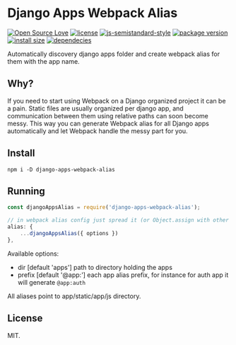 # Django Apps Webpack Alias
[![Open Source Love](https://badges.frapsoft.com/os/v1/open-source.svg?v=103)](https://github.com/ellerbrock/open-source-badges/)
[![license](https://img.shields.io/github/license/marinko-peso/django-apps-webpack-alias.svg)](https://github.com/marinko-peso/django-apps-webpack-alias/blob/master/LICENSE)
[![js-semistandard-style](https://img.shields.io/badge/code%20style-semistandard-brightgreen.svg)](https://github.com/Flet/semistandard)
[![package version](https://img.shields.io/npm/v/django-apps-webpack-alias.svg)](https://npm.im/django-apps-webpack-alias)
[![install size](https://packagephobia.now.sh/badge?p=django-apps-webpack-alias)](https://packagephobia.now.sh/result?p=django-apps-webpack-alias)
[![dependecies](https://david-dm.org/marinko-peso/django-apps-webpack-alias.svg)](https://david-dm.org/marinko-peso/django-apps-webpack-alias)

Automatically discovery django apps folder and create webpack alias for them with the app name.


## Why?

If you need to start using Webpack on a Django organized project it can be a pain. Static files are usually organized per django app, and communication between them using relative paths can soon become messy.
This way you can generate Webpack alias for all Django apps automatically and let Webpack handle the messy part for you.


## Install

```ssh
npm i -D django-apps-webpack-alias
```


## Running

```js
const djangoAppsAlias = require('django-apps-webpack-alias');

// in webpack alias config just spread it (or Object.assign with other alias entries)
alias: {
    ...djangoAppsAlias({ options })
},
```

Available options:
- dir [default 'apps'] path to directory holding the apps
- prefix [default '@app:'] each app alias prefix, for instance for auth app it will generate ``` @app:auth ```

All aliases point to app/static/app/js directory.


## License

MIT.
